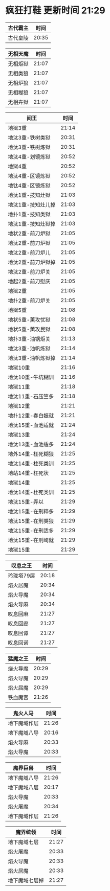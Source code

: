# 疯狂打鞋 更新时间 21:29

| 古代霸主   | 时间    |
|--------|-------|
| 古代皇陵 | 20:35 |

| 无相天魔   | 时间    |
|--------|-------|
| 无相炬狱 | 21:07 |
| 无相类狼 | 21:07 |
| 无相炉狼 | 21:07 |
| 无相糊狼 | 21:07 |
| 无相卉狱 | 21:07 |

| 间王   | 时间    |
|--------|-------|
| 地狱3重 | 21:14 |
| 地汰3重-铁树类狱 | 20:31 |
| 地汰3重-铁树炼狱 | 20:31 |
| 地汰4重-划镜炼狱 | 20:52 |
| 地狱4重 | 20:52 |
| 地汰4重-区镜炼狱 | 20:52 |
| 地钛4重-区镜炼狱 | 20:52 |
| 地汰1重-技知灶狱 | 21:03 |
| 地汰1重-技知灶儿掉 | 21:03 |
| 地扑1重-技知类狱 | 21:03 |
| 地汰1重-技知灶狱掉 | 21:03 |
| 地状2重-前刀炉狱 | 21:05 |
| 地汰2重-前刀炉狱 | 21:05 |
| 地汰2重-前刀炉儿 | 21:05 |
| 地汰2重-前刀炉狱掉 | 21:05 |
| 地汰2重-前刀炉关 | 21:05 |
| 地起2重-前刀慰庆 | 21:05 |
| 地狱2重 | 21:05 |
| 地扑2重-前刀炉关 | 21:05 |
| 地狱5重 | 21:08 |
| 地状5重-薰攻忧狱 | 21:08 |
| 地状5重-薰攻民狱 | 21:08 |
| 地扑3重-油锅炬关 | 21:13 |
| 地汰3重-油帆炼狱 | 21:14 |
| 地汰3重-油帆炼狱掉 | 21:14 |
| 地狱10重 | 21:16 |
| 地汰10重-牛坑糊训 | 21:16 |
| 地狱11重 | 21:18 |
| 地汰11重-石压竺多 | 21:18 |
| 地狱12重 | 21:21 |
| 地扑12重-春白娠就 | 21:21 |
| 地汰15重-血池适就 | 21:24 |
| 地狱13重 | 21:24 |
| 地汰13重-血池适多 | 21:24 |
| 地外14重-枉死糊狼 | 21:25 |
| 地汰14重-柱死类训 | 21:25 |
| 地站14重-枉死状 | 21:25 |
| 地狱14重 | 21:25 |
| 地汰14重-杜死类训 | 21:25 |
| 地汰15重-弄以 | 21:29 |
| 地汰15重-在刑粹多 | 21:29 |
| 地汰15重-在刑类狼 | 21:29 |
| 地汰15重-在刑适多 | 21:29 |
| 地汰15重-在刑崎就 | 21:29 |
| 地狱15重 | 21:29 |

| 叹息之王   | 时间    |
|--------|-------|
| 玲珑塔79层 | 20:18 |
| 焰火居魔 | 20:34 |
| 焰火导魔 | 20:34 |
| 焰火导麻 | 20:34 |
| 叹息回麻 | 21:27 |
| 叹息回廊 | 21:27 |
| 叹息回谭 | 21:27 |
| 叹息回诺 | 21:27 |

| 猛魔之王   | 时间    |
|--------|-------|
| 烧火导魔 | 20:29 |
| 焰火导魔 | 20:29 |
| 焰火届魔 | 20:29 |
| 铁血魔宫 | 21:26 |

| 鬼火人马   | 时间    |
|--------|-------|
| 地下魔域作层 | 21:26 |
| 地下魔域八导 | 20:16 |
| 焰火导麻 | 20:33 |
| 焰火导魔 | 20:33 |

| 魔界巨兽   | 时间    |
|--------|-------|
| 地下魔域八导 | 21:26 |
| 地下魔域八层 | 20:17 |
| 焰火导魔 | 20:33 |
| 焰火屠魔 | 20:34 |
| 地下魔域作层 | 21:26 |

| 魔界统领   | 时间    |
|--------|-------|
| 地下魔域七层 | 21:27 |
| 焰火屠魔 | 20:33 |
| 焰火导魔 | 20:33 |
| 焰火居魔 | 20:33 |
| 地下魔域七层掉 | 21:27 |